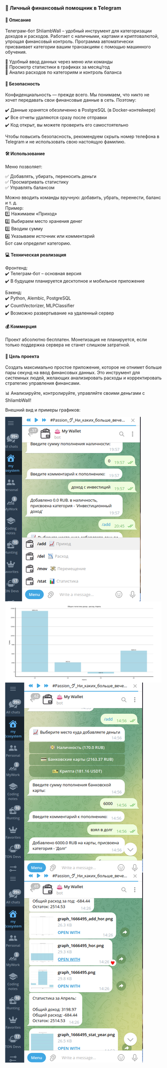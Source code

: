 ### 👛 Личный финансовый помощник в Telegram  

#### 🚀 Описание  
Телеграм-бот ShliambWall – удобный инструмент для категоризации доходов и расходов. Работает с наличными, картами и криптовалютой, упрощая финансовый контроль. Программа автоматически присваивает категории вашим транзакциям с помощью машинного обучения. 

🔹 Удобный ввод данных через меню или команды  
🔹 Просмотр статистики в графиках за месяц/год  
🔹 Анализ расходов по категориям и контроль баланса  

#### 🔐 Безопасность  
Конфиденциальность — прежде всего. Мы понимаем, что никто не хочет передавать свои финансовые данные в сеть. Поэтому:  

✔️ Данные хранятся обезличенно в PostgreSQL (в Docker-контейнере)  
✔️ Все отчеты удаляются сразу после отправки  
✔️ Код открыт, вы можете проверить его самостоятельно  

Чтобы повысить безопасность, рекомендуем скрыть номер телефона в Telegram и не использовать свою настоящую фамилию.  

#### 🛠 Использование  
Меню позволяет:  

✅ Добавлять, убирать, переносить деньги  
✅ Просматривать статистику  
✅ Управлять балансом  

Можно вводить команды вручную: добавить, убрать, перенести, баланс и т. д.  
Пример:  
1️⃣ Нажимаем «Приход»  
2️⃣ Выбираем место хранения денег  
3️⃣ Вводим сумму  
4️⃣ Указываем источник или комментарий  
Бот сам определит категорию.  

#### 💻 Техническая реализация  
Фронтенд:  
✔️ Телеграм-бот – основная версия  
✔️ В будущем планируется десктопное и мобильное приложение  

Бэкенд:  
✔️ Python, Alembic, PostgreSQL  
✔️ CountVectorizer, MLPClassifier  
✔️ Возможно развертывание на удаленный сервер  

#### 💰 Коммерция  
Проект абсолютно бесплатен. Монетизация не планируется, если только поддержка сервера не станет слишком затратной.  

#### 🎯 Цель проекта  
Создать максимально простое приложение, которое не отнимет больше пары секунд на ввод финансовых данных. Это инструмент для системных людей, желающих анализировать расходы и корректировать стратегию управления финансами.  

📊 Анализируйте, контролируйте, управляйте своими деньгами с ShliambWall!  



Внешний вид и примеры графиков:

<img src="https://raw.githubusercontent.com/shliamb/My-Wallet-Bot/main/img/2.png" att="My Wallet" width="auto" height="auto" align="top">


<img src="https://raw.githubusercontent.com/shliamb/My-Wallet-Bot/main/img/1.png" att="My Wallet" width="auto" height="auto" align="top">


<img src="https://raw.githubusercontent.com/shliamb/My-Wallet-Bot/main/img/3.png" att="My Wallet" width="auto" height="auto" align="top">


<img src="https://raw.githubusercontent.com/shliamb/My-Wallet-Bot/main/img/4.png" att="My Wallet" width="auto" height="auto" align="top">
